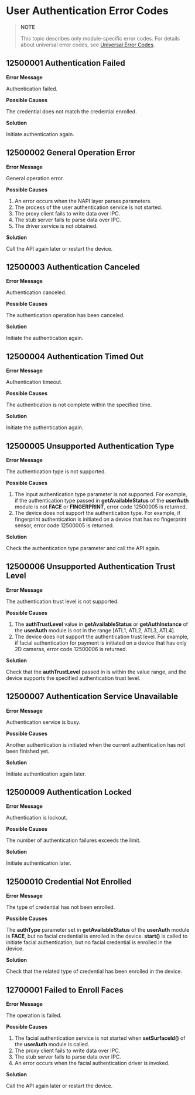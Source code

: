 # User Authentication Error Codes

> **NOTE**
>
> This topic describes only module-specific error codes. For details about universal error codes, see [Universal Error Codes](../errorcode-universal.md).

## 12500001 Authentication Failed

**Error Message**

Authentication failed.

**Possible Causes**

The credential does not match the credential enrolled.

**Solution**

Initiate authentication again.

## 12500002 General Operation Error

**Error Message**

General operation error.

**Possible Causes**

1. An error occurs when the NAPI layer parses parameters.
2. The process of the user authentication service is not started.
3. The proxy client fails to write data over IPC.
4. The stub server fails to parse data over IPC.
5. The driver service is not obtained.

**Solution**

Call the API again later or restart the device.

## 12500003 Authentication Canceled

**Error Message**

Authentication canceled.

**Possible Causes**

The authentication operation has been canceled.

**Solution**

Initiate the authentication again.

## 12500004 Authentication Timed Out

**Error Message**

Authentication timeout.

**Possible Causes**

The authentication is not complete within the specified time.

**Solution**

Initiate the authentication again.

## 12500005 Unsupported Authentication Type

**Error Message**

The authentication type is not supported.

**Possible Causes**

1. The input authentication type parameter is not supported. For example, if the authentication type passed in **getAvailableStatus** of the **userAuth** module is not **FACE** or **FINGERPRINT**, error code 12500005 is returned.
2. The device does not support the authentication type. For example, if fingerprint authentication is initiated on a device that has no fingerprint sensor, error code 12500005 is returned.

**Solution**

Check the authentication type parameter and call the API again.

## 12500006 Unsupported Authentication Trust Level

**Error Message**

The authentication trust level is not supported.

**Possible Causes**

1. The **authTrustLevel** value in **getAvailableStatus** or **getAuthInstance** of the **userAuth** module is not in the range [ATL1, ATL2, ATL3, ATL4].
2. The device does not support the authentication trust level. For example, if facial authentication for payment is initiated on a device that has only 2D cameras, error code 12500006 is returned.

**Solution**

Check that the **authTrustLevel** passed in is within the value range, and the device supports the specified authentication trust level.

## 12500007 Authentication Service Unavailable

**Error Message**

Authentication service is busy.

**Possible Causes**

Another authentication is initiated when the current authentication has not been finished yet.

**Solution**

Initiate authentication again later.

## 12500009 Authentication Locked

**Error Message**

Authentication is lockout.

**Possible Causes**

The number of authentication failures exceeds the limit.

**Solution**

Initiate authentication later.

## 12500010 Credential Not Enrolled

**Error Message**

The type of credential has not been enrolled.

**Possible Causes**

The **authType** parameter set in **getAvailableStatus** of the **userAuth** module is **FACE**, but no facial credential is enrolled in the device.
**start()** is called to initiate facial authentication, but no facial credential is enrolled in the device.

**Solution**

Check that the related type of credential has been enrolled in the device.

## 12700001 Failed to Enroll Faces

**Error Message**

The operation is failed.

**Possible Causes**

1. The facial authentication service is not started when **setSurfaceId()** of the **userAuth** module is called.
2. The proxy client fails to write data over IPC.
3. The stub server fails to parse data over IPC.
4. An error occurs when the facial authentication driver is invoked.

**Solution**

Call the API again later or restart the device.
